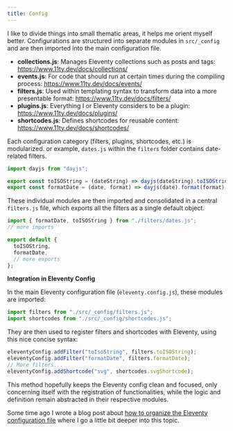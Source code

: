 ```yaml
---
title: Config
---
```


I like to divide things into small thematic areas, it helps me orient myself
better. Configurations are structured into separate modules in `src/_config` and
are then imported into the main configuration file.

- **collections.js**: Manages Eleventy collections such as posts and tags:
  https://www.11ty.dev/docs/collections/
- **events.js**: For code that should run at certain times during the compiling
  process: https://www.11ty.dev/docs/events/
- **filters.js**: Used within templating syntax to transform data into a more
  presentable format: https://www.11ty.dev/docs/filters/
- **plugins.js**: Everything I or Eleventy considers to be a plugin:
  https://www.11ty.dev/docs/plugins/
- **shortcodes.js**: Defines shortcodes for reusable content:
  https://www.11ty.dev/docs/shortcodes/

Each configuration category (filters, plugins, shortcodes, etc.) is modularized.
or example, `dates.js` within the `filters` folder contains date-related
filters.

```js
import dayjs from "dayjs";

export const toISOString = (dateString) => dayjs(dateString).toISOString();
export const formatDate = (date, format) => dayjs(date).format(format);
```

These individual modules are then imported and consolidated in a central
`filters.js` file, which exports all the filters as a single default object.

```js
import { formatDate, toISOString } from "./filters/dates.js";
// more imports

export default {
  toISOString,
  formatDate,
  // more exports
};
```

**Integration in Eleventy Config**

In the main Eleventy configuration file (`eleventy.config.js`), these modules
are imported:

```js
import filters from "./src/_config/filters.js";
import shortcodes from "./src/_config/shortcodes.js";
```

They are then used to register filters and shortcodes with Eleventy, using this
nice concise syntax:

```js
eleventyConfig.addFilter("toIsoString", filters.toISOString);
eleventyConfig.addFilter("formatDate", filters.formatDate);
// More filters...
eleventyConfig.addShortcode("svg", shortcodes.svgShortcode);
```

This method hopefully keeps the Eleventy config clean and focused, only
concerning itself with the registration of functionalities, while the logic and
definition remain abstracted in their respective modules.

Some time ago I wrote a blog post about
[how to organize the Eleventy configuration file](https://www.lenesaile.com/en/blog/organizing-the-eleventy-config-file/)
where I go a little bit deeper into this topic.
